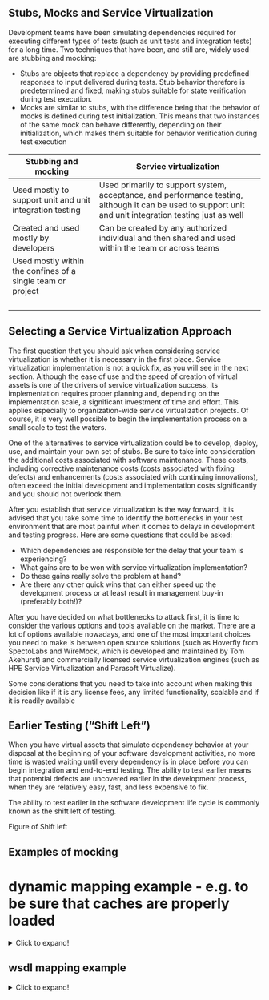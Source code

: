 ## Stubs, Mocks and Service Virtualization

Development teams have been simulating dependencies required for executing different types of tests (such as unit tests and integration tests) for a long time. Two techniques that have been, and still are, widely used are stubbing and mocking:

* Stubs are objects that replace a dependency by providing predefined responses to input delivered during tests. Stub behavior therefore is predetermined and fixed, making stubs suitable for state verification during test execution.
* Mocks are similar to stubs, with the difference being that the behavior of mocks is defined during test initialization. This means that two instances of the same mock can behave differently, depending on their initialization, which makes them suitable for behavior verification during test execution


| Stubbing and mocking  | Service virtualization |
| ------------- | ------------- |
| Used mostly to support unit and unit integration testing | Used primarily to support system, acceptance, and performance testing, although it can be used to support unit and unit integration testing just as well  |
| Created and used mostly by developers  | Can be created by any authorized individual and then shared and used within the team or across teams  |
|Used mostly within the confines of a single team or project | |
| | |
| | |
| | |
| | |


## Selecting a Service Virtualization Approach

The first question that you should ask when considering service virtualization is whether it is necessary in the first place. Service virtualization implementation is not a quick fix, as you will see in the next section. Although the ease of use and the speed of creation of virtual assets is one of the drivers of service virtualization success, its implementation requires proper planning and, depending on the implementation scale, a significant investment of time and effort. This applies especially to organization-wide service virtualization projects. Of course, it is very well possible to begin the implementation process on a small scale to test the waters.

One of the alternatives to service virtualization could be to develop, deploy, use, and maintain your own set of stubs. Be sure to take into consideration the additional costs associated with software maintenance. These costs, including corrective maintenance costs (costs associated with fixing defects) and enhancements (costs associated with continuing innovations), often exceed the initial development and implementation costs significantly and you should not overlook them.

After you establish that service virtualization is the way forward, it is advised that you take some time to identify the bottlenecks in your test environment that are most painful when it comes to delays in development and testing progress. Here are some questions that could be asked:

* Which dependencies are responsible for the delay that your team is experiencing?
* What gains are to be won with service virtualization implementation?
* Do these gains really solve the problem at hand?
* Are there any other quick wins that can either speed up the development process or at least result in management buy-in (preferably both!)?

After you have decided on what bottlenecks to attack first, it is time to consider the various options and tools available on the market. There are a lot of options available nowadays, and one of the most important choices you need to make is between open source solutions (such as Hoverfly from SpectoLabs and WireMock, which is developed and maintained by Tom Akehurst) and commercially licensed service virtualization engines (such as HPE Service Virtualization and Parasoft Virtualize).

Some considerations that you need to take into account when making this decision like if it is any license fees, any limited functionality, scalable and if it is readily available

## Earlier Testing (“Shift Left”)

When you have virtual assets that simulate dependency behavior at your disposal at the beginning of your software development activities, no more time is wasted waiting until every dependency is in place before you can begin integration and end-to-end testing. The ability to test earlier means that potential defects are uncovered earlier in the development process, when they are relatively easy, fast, and less expensive to fix.

The ability to test earlier in the software development life cycle is commonly known as the shift left of testing.

Figure of Shift left


## Examples of mocking

# dynamic mapping example - e.g. to be sure that caches are properly loaded
<details>
  <summary>Click to expand!</summary>
  
  ```json
  {
  "id": "d8f39db8-c9ad-3228-b3b8-20ff202b0372",
  "priority": "95",
  "request": {
    "url": "/some/cool/soap/webservice/DocumentService",
    "method": "POST",
    "bodyPatterns": [
      {"contains": "getDocuments>"}
    ]
  },
  "response": {
    "status": 200,
    "headers": {"Content-Type": "application/xop+xml; charset=UTF-8; type=\"text/xml\""},
    "transformers": ["response-template"],
    "body": "<soap:Envelope xmlns:soap=\"http://schemas.xmlsoap.org/soap/envelope/\"><soap:Body><ns2:getDocumentsResponse xmlns:ns2=\"http://cool.document.service.com/\"><return><docId>mocked_docId_{{soapXPath request.body '/query/rangeIds/text()'}}_{{soapXPath request.body '/query/queryBean[1]/@value'}}_{{randomValue length=1 type='NUMERIC'}}</docId><documentType englishLabel=\"Product Data Sheet\" id=\"36287{{randomValue length=5 type='NUMERIC'}}\" name=\"Product Data Sheet\" translation=\"Product Data Sheet\"/><files><file><extension>.PDF</extension><filename>SOME_ID_DATASHEET_{{soapXPath request.body '/scope/country/text()'}}_{{soapXPath request.body '/locale/isoLanguage/text()'}}-{{soapXPath request.body '/locale/isoCountry/text()'}}.pdf</filename><id>{{randomValue length=5 type='NUMERIC'}}</id></file></files><isoCountry>{{soapXPath request.body '/locale/isoCountry/text()'}}</isoCountry><isoLanguage>{{soapXPath request.body '/locale/isoLanguage/text()'}}</isoLanguage><numberOfPage>{{randomValue length=1 type='NUMERIC'}}</numberOfPage></return></ns2:getDocumentListResponse></soap:Body></soap:Envelope>"
  },
  "uuid": "d8f39db8-c9ad-3228-b3b8-20ff202b0372"
}
```
</details>

## wsdl mapping example

<details>
  <summary>Click to expand!</summary>
  
  ```json
  {
  "id": "0ac2f2d4-6c7c-4cb7-9dee-89ec3f500667",
  "priority" : 98,
  "request" : {
    "urlPattern" : "/some/cool/soap/webservice/DocumentService\\?(wsdl|WSDL)",
    "method" : "GET"
  },
  "response" : {
    "status" : 200,
    "transformers": ["response-template"],
    "body" : "<?xml version='1.0' encoding='UTF-8'?><wsdl:definitions name=\"DocumentService\" targetNamespace=\"http://cool.document.service.com/\" xmlns:soap=\"http://schemas.xmlsoap.org/wsdl/soap/\" xmlns:tns=\"http://cool.document.service.com/\" xmlns:wsdl=\"http://schemas.xmlsoap.org/wsdl/\" xmlns:xsd=\"http://www.w3.org/2001/XMLSchema\"><wsdl:types>
...
<wsdl:service name=\"DocumentService\"><wsdl:port binding=\"tns:DocumentServiceSoapBinding\" name=\"DocumentServicePort\"><soap:address location=\"http://{{request.requestLine.host}}:{{request.requestLine.port}}/some/cool/soap/webservice/DocumentService\"/></wsdl:port></wsdl:service></wsdl:definitions>"
  },
  "uuid": "0ac2f2d4-6c7c-4cb7-9dee-89ec3f500667"
}
  ```
</details>
